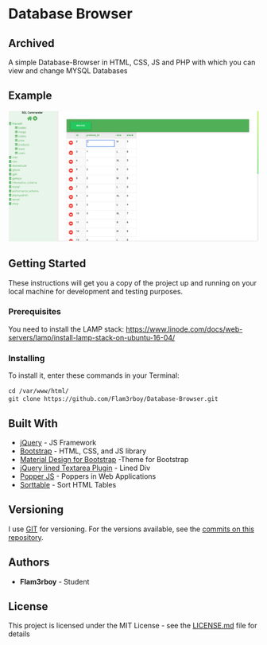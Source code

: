 # Database Browser
## Archived

A simple Database-Browser in HTML, CSS, JS and PHP with which you can view and change MYSQL Databases

## Example

![Example](example.png)

## Getting Started

These instructions will get you a copy of the project up and running on your local machine for development and testing purposes.

### Prerequisites

You need to install the LAMP stack: https://www.linode.com/docs/web-servers/lamp/install-lamp-stack-on-ubuntu-16-04/

### Installing

To install it, enter these commands in your Terminal:

```
cd /var/www/html/
git clone https://github.com/Flam3rboy/Database-Browser.git
```

## Built With

-   [jQuery](http://jquery.com/) - JS Framework
-   [Bootstrap](https://getbootstrap.com/) - HTML, CSS, and JS library
-   [Material Design for Bootstrap](https://mdbootstrap.com/) -Theme for Bootstrap
-   [jQuery lined Textarea Plugin](http://alan.blog-city.com/jquerylinedtextarea.htm) - Lined Div
-   [Popper JS](https://popper.js.org/) - Poppers in Web Applications
-   [Sorttable](http://www.kryogenix.org/code/browser/sorttable/) - Sort HTML Tables

## Versioning

I use [GIT](https://git-scm.com/) for versioning. For the versions available, see the [commits on this repository](https://github.com/Flam3rboy/Database-Browser/commits/master).

## Authors

-   **Flam3rboy** - Student

## License

This project is licensed under the MIT License - see the [LICENSE.md](LICENSE.md) file for details
